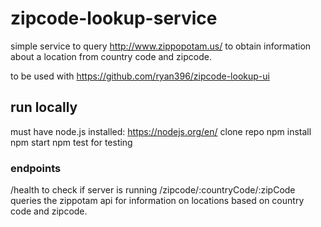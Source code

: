 # zipcode-lookup-service
simple service to query http://www.zippopotam.us/ to obtain information about a location from country code and zipcode.

to be used with https://github.com/ryan396/zipcode-lookup-ui

## run locally
must have node.js installed: https://nodejs.org/en/
clone repo
npm install
npm start
npm test for testing

### endpoints
/health to check if server is running
/zipcode/:countryCode/:zipCode queries the zippotam api for information on locations based on country code and zipcode.
